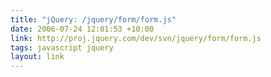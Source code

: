```yaml
---
title: "jQuery: /jquery/form/form.js"
date: 2006-07-24 12:01:53 +10:00
link: http://proj.jquery.com/dev/svn/jquery/form/form.js
tags: javascript jquery
layout: link
---
```

